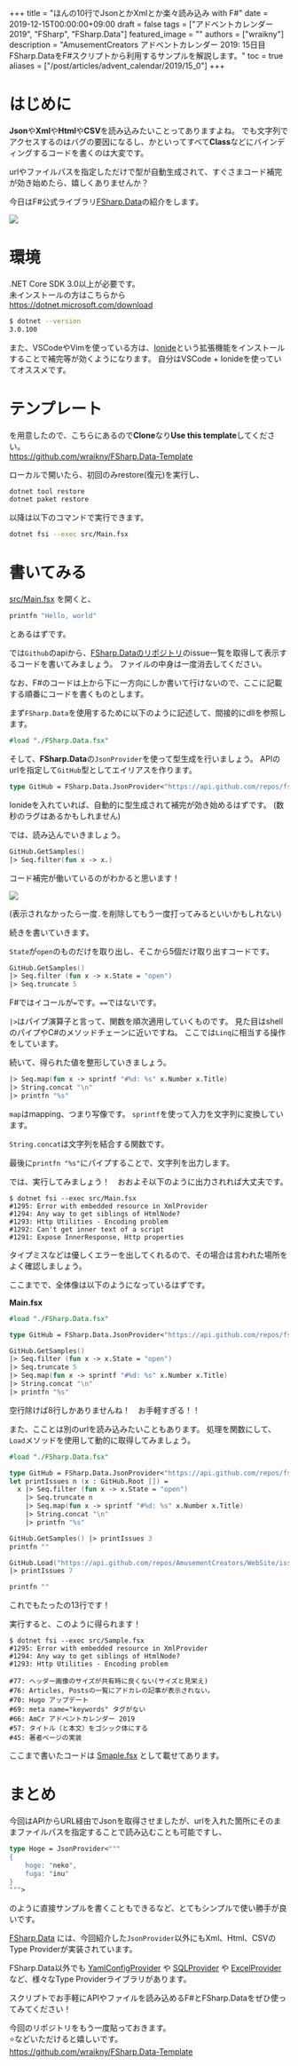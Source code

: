 +++
title =  "ほんの10行でJsonとかXmlとか楽々読み込み with F#"
date = 2019-12-15T00:00:00+09:00
draft = false
tags = ["アドベントカレンダー2019", "FSharp", "FSharp.Data"]
featured_image = ""
authors = ["wraikny"]
description = "AmusementCreators アドベントカレンダー 2019: 15日目 FSharp.DataをF#スクリプトから利用するサンプルを解説します。"
toc = true
aliases = ["/post/articles/advent_calendar/2019/15_0"]
+++

# はじめに
**Json**や**Xml**や**Html**や**CSV**を読み込みたいことってありますよね。
でも文字列でアクセスするのはバグの要因になるし、かといってすべて**Class**などにバインディングするコードを書くのは大変です。

urlやファイルパスを指定しただけで型が自動生成されて、すぐさまコード補完が効き始めたら、嬉しくありませんか？

今日はF#公式ライブラリ[FSharp.Data](http://fsharp.github.io/FSharp.Data/)の紹介をします。

![](/images/acac2019/15_fsharp-data-github.png)

# 環境
.NET Core SDK 3.0以上が必要です。  
未インストールの方はこちらから  
https://dotnet.microsoft.com/download

```bash
$ dotnet --version
3.0.100
```

また、VSCodeやVimを使っている方は、[Ionide](http://ionide.io/)という拡張機能をインストールすることで補完等が効くようになります。
自分はVSCode + Ionideを使っていてオススメです。

# テンプレート
を用意したので、こちらにあるので**Clone**なり**Use this template**してください。  
https://github.com/wraikny/FSharp.Data-Template  

ローカルで開いたら、初回のみrestore(復元)を実行し、

```bash
dotnet tool restore
dotnet paket restore
```

以降は以下のコマンドで実行できます。

```bash
dotnet fsi --exec src/Main.fsx
```

# 書いてみる

[src/Main.fsx](https://github.com/wraikny/FSharp.Data-Template/blob/master/src/Main.fsx)
を開くと、

```fsharp
printfn "Hello, world"
```

とあるはずです。

では`Github`のapiから、[FSharp.Dataのリポジトリ](https://github.com/fsharp/FSharp.Data)のissue一覧を取得して表示するコードを書いてみましょう。
ファイルの中身は一度消去してください。

なお、F#のコードは上から下に一方向にしか書いて行けないので、ここに記載する順番にコードを書くものとします。

まず`FSharp.Data`を使用するために以下のように記述して、間接的にdllを参照します。

```fsharp
#load "./FSharp.Data.fsx"
```

そして、**FSharp.Data**の`JsonProvider`を使って型生成を行いましょう。
APIのurlを指定して`GitHub`型としてエイリアスを作ります。

```fsharp
type GitHub = FSharp.Data.JsonProvider<"https://api.github.com/repos/fsharp/FSharp.Data/issues">
```

Ionideを入れていれば、自動的に型生成されて補完が効き始めるはずです。
(数秒のラグはあるかもしれません)

では、読み込んでいきましょう。

```fsharp
GitHub.GetSamples()
|> Seq.filter(fun x -> x.)
```


コード補完が働いているのがわかると思います！

![](/images/acac2019/15_fsharp-data-github.png)

(表示されなかったら一度`.`を削除してもう一度打ってみるといいかもしれない)

続きを書いていきます。

`State`が`open`のものだけを取り出し、そこから5個だけ取り出すコードです。

```fsharp
GitHub.GetSamples()
|> Seq.filter (fun x -> x.State = "open")
|> Seq.truncate 5
```

F#ではイコールが`=`です。`==`ではないです。

`|>`はパイプ演算子と言って、関数を順次適用していくものです。
見た目はshellのパイプやC#のメソッドチェーンに近いですね。
ここでは`Linq`に相当する操作をしています。

続いて、得られた値を整形していきましょう。

```fsharp
|> Seq.map(fun x -> sprintf "#%d: %s" x.Number x.Title)
|> String.concat "\n"
|> printfn "%s"
```

`map`はmapping、つまり写像です。
`sprintf`を使って入力を文字列に変換しています。

`String.concat`は文字列を結合する関数です。

最後に`printfn "%s"`にパイプすることで、文字列を出力します。

では、実行してみましょう！　おおよそ以下のように出力されれば大丈夫です。

```
$ dotnet fsi --exec src/Main.fsx
#1295: Error with embedded resource in XmlProvider
#1294: Any way to get siblings of HtmlNode?
#1293: Http Utilities - Encoding problem
#1292: Can't get inner text of a script
#1291: Expose InnerResponse, Http properties
```

タイプミスなどは優しくエラーを出してくれるので、その場合は言われた場所をよく確認しましょう。

ここまでで、全体像は以下のようになっているはずです。

**Main.fsx**
```fsharp
#load "./FSharp.Data.fsx"

type GitHub = FSharp.Data.JsonProvider<"https://api.github.com/repos/fsharp/FSharp.Data/issues">

GitHub.GetSamples()
|> Seq.filter (fun x -> x.State = "open")
|> Seq.truncate 5
|> Seq.map(fun x -> sprintf "#%d: %s" x.Number x.Title)
|> String.concat "\n"
|> printfn "%s"
```

空行除けば8行しかありませんね！　お手軽すぎる！！

また、こことは別のurlを読み込みたいこともあります。
処理を関数にして、`Load`メソッドを使用して動的に取得してみましょう。

```fsharp
#load "./FSharp.Data.fsx"

type GitHub = FSharp.Data.JsonProvider<"https://api.github.com/repos/fsharp/FSharp.Data/issues">
let printIssues n (x : GitHub.Root []) =
  x |> Seq.filter (fun x -> x.State = "open")
    |> Seq.truncate n
    |> Seq.map(fun x -> sprintf "#%d: %s" x.Number x.Title)
    |> String.concat "\n"
    |> printfn "%s"

GitHub.GetSamples() |> printIssues 3
printfn ""

GitHub.Load("https://api.github.com/repos/AmusementCreators/WebSite/issues")
|> printIssues 7

printfn ""
```

これでもたったの13行です！

実行すると、このように得られます！

```
$ dotnet fsi --exec src/Sample.fsx
#1295: Error with embedded resource in XmlProvider
#1294: Any way to get siblings of HtmlNode?
#1293: Http Utilities - Encoding problem

#77: ヘッダー画像のサイズが共有時に良くない(サイズと見栄え)
#76: Articles, Postsの一覧にアドカレの記事が表示されない。
#70: Hugo アップデート
#69: meta name="keywords" タグがない
#66: AmCr アドベントカレンダー 2019
#57: タイトル（と本文）をゴシック体にする
#45: 著者ページの実装
```

ここまで書いたコードは
[Smaple.fsx](https://github.com/wraikny/FSharp.Data-Template/blob/master/src/Sample.fsx)
として載せてあります。

# まとめ
今回はAPIからURL経由でJsonを取得させましたが、urlを入れた箇所にそのままファイルパスを指定することで読み込むことも可能ですし、

```fsharp
type Hoge = JsonProvider<"""
{
    hoge: "neko",
    fuga: "inu"
}
""">
```

のように直接サンプルを書くこともできるなど、とてもシンプルで使い勝手が良いです。

[FSharp.Data](https://fsharp.github.io/FSharp.Data/)
には、今回紹介した`JsonProvider`以外にもXml、Html、CSVのType Providerが実装されています。

FSharp.Data以外でも
[YamlConfigProvider](https://fsprojects.github.io/FSharp.Configuration/YamlConfigProvider.html)
や
[SQLProvider](https://fsprojects.github.io/SQLProvider/)
や
[ExcelProvider](https://fsprojects.github.io/ExcelProvider/)
など、様々なType Providerライブラリがあります。

スクリプトでお手軽にAPIやファイルを読み込めるF#とFSharp.Dataをぜひ使ってみてください！

今回のリポジトリをもう一度貼っておきます。  
:star:などいただけると嬉しいです。  
https://github.com/wraikny/FSharp.Data-Template  
